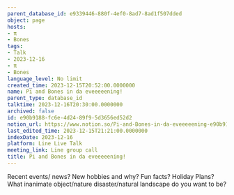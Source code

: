 ```yaml
---
parent_database_id: e9339446-880f-4ef0-8ad7-8ad1f507dded
object: page
hosts:
- π
- Bones
tags:
- Talk
- 2023-12-16
- π
- Bones
language_level: No limit
created_time: 2023-12-15T20:52:00.0000000
name: Pi and Bones in da eveeeeening!
parent_type: database_id
talktime: 2023-12-16T20:30:00.0000000
archived: false
id: e90b9188-fc6e-4d24-89f9-5d3656ed52d2
notion_url: https://www.notion.so/Pi-and-Bones-in-da-eveeeeening-e90b9188fc6e4d2489f95d3656ed52d2
last_edited_time: 2023-12-15T21:21:00.0000000
indexDate: 2023-12-16
platform: Line Live Talk
meeting_link: Line group call
title: Pi and Bones in da eveeeeening!
---
```



Recent events/ news?
New hobbies and why?
Fun facts? 
Holiday Plans?
What inanimate object/nature disaster/natural landscape do you want to be?
























